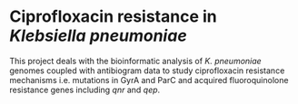 # Ciprofloxacin resistance in *Klebsiella pneumoniae*
This project deals with the bioinformatic analysis of *K. pneumoniae* genomes coupled with antibiogram data to study ciprofloxacin resistance mechanisms i.e. mutations in GyrA and ParC and acquired fluoroquinolone resistance genes including *qnr* and *qep*. 
